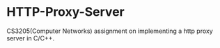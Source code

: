 # HTTP-Proxy-Server
CS3205(Computer Networks) assignment on implementing a http proxy server in C/C++.
